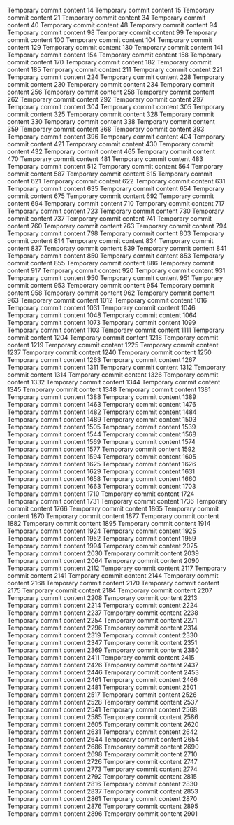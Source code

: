 Temporary commit content 14
Temporary commit content 15
Temporary commit content 21
Temporary commit content 34
Temporary commit content 40
Temporary commit content 48
Temporary commit content 94
Temporary commit content 98
Temporary commit content 99
Temporary commit content 100
Temporary commit content 104
Temporary commit content 129
Temporary commit content 130
Temporary commit content 141
Temporary commit content 154
Temporary commit content 158
Temporary commit content 170
Temporary commit content 182
Temporary commit content 185
Temporary commit content 211
Temporary commit content 221
Temporary commit content 224
Temporary commit content 228
Temporary commit content 230
Temporary commit content 234
Temporary commit content 256
Temporary commit content 258
Temporary commit content 262
Temporary commit content 292
Temporary commit content 297
Temporary commit content 304
Temporary commit content 305
Temporary commit content 325
Temporary commit content 328
Temporary commit content 330
Temporary commit content 338
Temporary commit content 359
Temporary commit content 368
Temporary commit content 393
Temporary commit content 396
Temporary commit content 404
Temporary commit content 421
Temporary commit content 430
Temporary commit content 432
Temporary commit content 465
Temporary commit content 470
Temporary commit content 481
Temporary commit content 483
Temporary commit content 512
Temporary commit content 564
Temporary commit content 587
Temporary commit content 615
Temporary commit content 621
Temporary commit content 622
Temporary commit content 631
Temporary commit content 635
Temporary commit content 654
Temporary commit content 675
Temporary commit content 692
Temporary commit content 694
Temporary commit content 710
Temporary commit content 717
Temporary commit content 723
Temporary commit content 730
Temporary commit content 737
Temporary commit content 741
Temporary commit content 760
Temporary commit content 763
Temporary commit content 794
Temporary commit content 798
Temporary commit content 803
Temporary commit content 814
Temporary commit content 834
Temporary commit content 837
Temporary commit content 839
Temporary commit content 841
Temporary commit content 850
Temporary commit content 853
Temporary commit content 855
Temporary commit content 886
Temporary commit content 917
Temporary commit content 920
Temporary commit content 931
Temporary commit content 950
Temporary commit content 951
Temporary commit content 953
Temporary commit content 954
Temporary commit content 958
Temporary commit content 962
Temporary commit content 963
Temporary commit content 1012
Temporary commit content 1016
Temporary commit content 1031
Temporary commit content 1046
Temporary commit content 1048
Temporary commit content 1064
Temporary commit content 1073
Temporary commit content 1099
Temporary commit content 1103
Temporary commit content 1111
Temporary commit content 1204
Temporary commit content 1218
Temporary commit content 1219
Temporary commit content 1225
Temporary commit content 1237
Temporary commit content 1240
Temporary commit content 1250
Temporary commit content 1263
Temporary commit content 1267
Temporary commit content 1311
Temporary commit content 1312
Temporary commit content 1314
Temporary commit content 1326
Temporary commit content 1332
Temporary commit content 1344
Temporary commit content 1345
Temporary commit content 1348
Temporary commit content 1381
Temporary commit content 1388
Temporary commit content 1389
Temporary commit content 1463
Temporary commit content 1476
Temporary commit content 1482
Temporary commit content 1484
Temporary commit content 1489
Temporary commit content 1503
Temporary commit content 1505
Temporary commit content 1539
Temporary commit content 1544
Temporary commit content 1568
Temporary commit content 1569
Temporary commit content 1574
Temporary commit content 1577
Temporary commit content 1592
Temporary commit content 1594
Temporary commit content 1605
Temporary commit content 1625
Temporary commit content 1626
Temporary commit content 1629
Temporary commit content 1631
Temporary commit content 1658
Temporary commit content 1660
Temporary commit content 1663
Temporary commit content 1703
Temporary commit content 1710
Temporary commit content 1724
Temporary commit content 1731
Temporary commit content 1736
Temporary commit content 1766
Temporary commit content 1865
Temporary commit content 1870
Temporary commit content 1877
Temporary commit content 1882
Temporary commit content 1895
Temporary commit content 1914
Temporary commit content 1924
Temporary commit content 1925
Temporary commit content 1952
Temporary commit content 1959
Temporary commit content 1994
Temporary commit content 2025
Temporary commit content 2030
Temporary commit content 2039
Temporary commit content 2064
Temporary commit content 2090
Temporary commit content 2112
Temporary commit content 2117
Temporary commit content 2141
Temporary commit content 2144
Temporary commit content 2168
Temporary commit content 2170
Temporary commit content 2175
Temporary commit content 2184
Temporary commit content 2207
Temporary commit content 2208
Temporary commit content 2213
Temporary commit content 2214
Temporary commit content 2224
Temporary commit content 2237
Temporary commit content 2238
Temporary commit content 2254
Temporary commit content 2271
Temporary commit content 2296
Temporary commit content 2314
Temporary commit content 2319
Temporary commit content 2330
Temporary commit content 2347
Temporary commit content 2351
Temporary commit content 2369
Temporary commit content 2380
Temporary commit content 2411
Temporary commit content 2415
Temporary commit content 2426
Temporary commit content 2437
Temporary commit content 2446
Temporary commit content 2453
Temporary commit content 2461
Temporary commit content 2466
Temporary commit content 2481
Temporary commit content 2501
Temporary commit content 2517
Temporary commit content 2526
Temporary commit content 2528
Temporary commit content 2537
Temporary commit content 2541
Temporary commit content 2568
Temporary commit content 2585
Temporary commit content 2586
Temporary commit content 2605
Temporary commit content 2620
Temporary commit content 2631
Temporary commit content 2642
Temporary commit content 2644
Temporary commit content 2654
Temporary commit content 2686
Temporary commit content 2690
Temporary commit content 2698
Temporary commit content 2710
Temporary commit content 2726
Temporary commit content 2747
Temporary commit content 2773
Temporary commit content 2774
Temporary commit content 2792
Temporary commit content 2815
Temporary commit content 2816
Temporary commit content 2830
Temporary commit content 2837
Temporary commit content 2853
Temporary commit content 2861
Temporary commit content 2870
Temporary commit content 2876
Temporary commit content 2895
Temporary commit content 2896
Temporary commit content 2901
